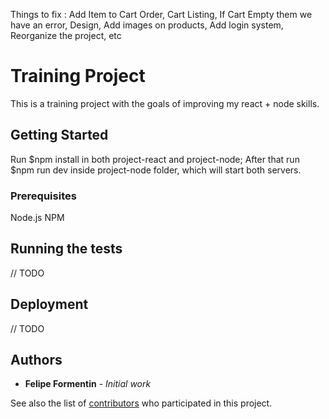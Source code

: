 Things to fix : Add Item to Cart Order, Cart Listing, If Cart Empty them we have an error,
Design, Add images on products, Add login system, Reorganize the project, etc

# Training Project

This is a training project with the goals of improving my react + node skills.

## Getting Started

Run $npm install in both project-react and project-node; After that run $npm run dev inside project-node folder, which will
start both servers.

### Prerequisites

Node.js
NPM

## Running the tests

// TODO 

## Deployment

// TODO

## Authors

* **Felipe Formentin** - *Initial work*

See also the list of [contributors](https://github.com/felipe349/TrainingProject/contributors) who participated in this project.
